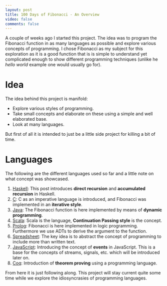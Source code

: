 ```yaml
---
layout: post
title: 100 Days of Fibonacci - An Overview
video: false
comments: false
---
```


A couple of weeks ago I started this project. The idea was to program
the Fibonacci function in as many languages as possible
and explore various concepts of
programming. I chose Fibonacci as my subject for this exploration as
it is a good function that is is simple to understand yet complicated
enough to show different programming techniques (unlike he _hello world_
example one would usually go for).

# Idea
The idea behind this project is manifold:

* Explore various styles of programming.
* Take small concepts and elaborate on these using a simple
  and well elaborated base.
* Look at many languages.

But first of all it is intended to just be a little side project
for killing a bit of time.

# Languages
The following are the different languages used so far and
a little note on what concept was showcased.

1. [Haskell](http://buchi.dk/blog/100-days-of-fibonacci-day-0-haskell/):
   This post introduces __direct recursion__ and __accumulated recursion__
   in Haskell.
2. [C](http://buchi.dk/blog/100-days-of-fibonacci-day-1-c/):
   C as an imperative language is introduced, and Fibonacci was implemented
   in an __iterative style__.
3. [Java](http://buchi.dk/blog/100-days-of-fibonacci-day-2-java/):
   The Fibonacci function is here implemented by means of
   __dynamic programming__.
4. [Scala](http://buchi.dk/blog/100-days-of-fibonacci-day-3-scala/):
   Scala is the language, __Continuation Passing style__ is the concept.
5. [Prolog](http://buchi.dk/blog/100-days-of-fibonacci-day-4-prolog/):
   Fibonacci is here implemented in logic programming. Furthermore we use
   ADTs to derive the argument to the function.
6. [Spreadsheet](http://buchi.dk/blog/100-days-of-fibonacci-day-5-spreadsheet/): The key idea is to abstract the concept of programming to include more
  than written text.
7. [JavaScript](http://buchi.dk/blog/100-days-of-fibonacci-day-6-javascript/):
   Introducing the concept of __events__ in JavaScript. This is a base for
   the concepts of streams, signals, etc. which will be introduced later on.
8. [Coq](/blog/100-days-of-fibonacci-day-7-coq/):
   Introduction of __theorem proving__ using a programming language.

From here it is just following along. This project will stay current
quite some time while we explore the idiosyncrasies of programming
languages.

